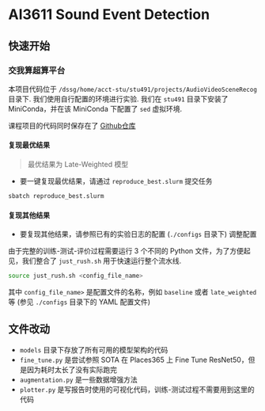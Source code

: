# AI3611 Sound Event Detection

## 快速开始

### 交我算超算平台

本项目代码位于 `/dssg/home/acct-stu/stu491/projects/AudioVideoSceneRecog` 目录下. 我们使用自行配置的环境进行实验. 我们在 `stu491` 目录下安装了 MiniConda，并在该 MiniConda 下配置了 `sed` 虚拟环境.

课程项目的代码同时保存在了 [Github仓库](https://github.com/YBRua/AI3611Projects)

#### 复现最优结果

> 最优结果为 Late-Weighted 模型

- 要一键复现最优结果，请通过 `reproduce_best.slurm` 提交任务

```sh
sbatch reproduce_best.slurm
```

#### 复现其他结果

- 要复现其他结果，请参照已有的实验日志的配置 (`./configs` 目录下) 调整配置

由于完整的训练-测试-评价过程需要运行 3 个不同的 Python 文件，为了方便起见，我们整合了 `just_rush.sh` 用于快速运行整个流水线.

```sh
source just_rush.sh <config_file_name>
```

其中 `config_file_name>` 是配置文件的名称，例如 `baseline` 或者 `late_weighted` 等 (参见 `./configs` 目录下的 YAML 配置文件)

## 文件改动

- `models` 目录下存放了所有可用的模型架构的代码
- `fine_tune.py` 是尝试参照 SOTA 在 Places365 上 Fine Tune ResNet50，但是因为耗时太长了没有实际跑完
- `augmentation.py` 是一些数据增强方法
- `plotter.py` 是写报告时使用的可视化代码，训练-测试过程不需要用到这里的代码
